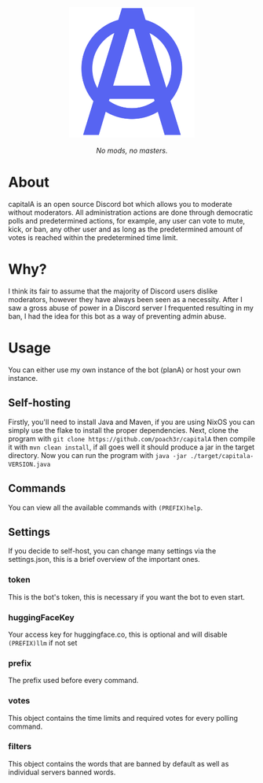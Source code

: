<p align="center">
    <img src="./assets/github/capitalALogo2.png" alt="drawing" width="256"/>
</p>

*<p align="center">No mods, no masters.</p>*

# About

capitalA is an open source Discord bot which allows you to moderate without moderators. All administration actions are done through democratic polls and predetermined actions, for example, any user can vote to mute, kick, or ban, any other user and as long as the predetermined amount of votes is reached within the predetermined time limit.

# Why?

I think its fair to assume that the majority of Discord users dislike moderators, however they have always been seen as a necessity. After I saw a gross abuse of power in a Discord server I frequented resulting in my ban, I had the idea for this bot as a way of preventing admin abuse. 

# Usage

You can either use my own instance of the bot (planA) or host your own instance.

## Self-hosting

Firstly, you'll need to install Java and Maven, if you are using NixOS you can simply use the flake to install the proper dependencies. Next, clone the program with `git clone https://github.com/poach3r/capitalA` then compile it with `mvn clean install`, if all goes well it should produce a jar in the target directory.
Now you can run the program with `java -jar ./target/capitala-VERSION.java`

## Commands

You can view all the available commands with `(PREFIX)help`.

## Settings

If you decide to self-host, you can change many settings via the settings.json, this is a brief overview of the important ones.

### token

This is the bot's token, this is necessary if you want the bot to even start.

### huggingFaceKey

Your access key for huggingface.co, this is optional and will disable `(PREFIX)llm` if not set

### prefix

The prefix used before every command.

### votes

This object contains the time limits and required votes for every polling command.

### filters

This object contains the words that are banned by default as well as individual servers banned words.
